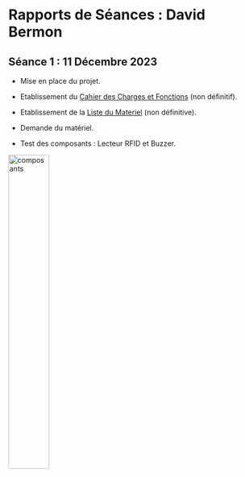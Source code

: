 # Rapports de Séances : David Bermon
## Séance 1 :  11 Décembre 2023
 - Mise en place du projet.
 
 - Etablissement du [Cahier des Charges et Fonctions](../Documentation/CahierDesCharges.md) (non définitif).
 - Etablissement de la [Liste du Materiel](../Documentation/ListeMatériel.md) (non définitive).
 - Demande du matériel.
 - Test des composants : Lecteur RFID et Buzzer.
 <img src="../Images/rfid_buzzer.jpg" alt="composants" width=40% />

